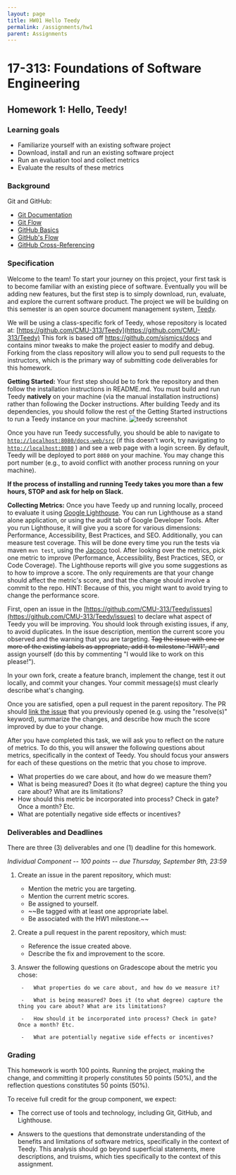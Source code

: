 ```yaml
---
layout: page
title: HW01 Hello Teedy
permalink: /assignments/hw1
parent: Assignments
---
```


# 17-313: Foundations of Software Engineering

## Homework 1: Hello, Teedy!

### Learning goals

-   Familiarize yourself with an existing software project
-   Download, install and run an existing software project
-   Run an evaluation tool and collect metrics
-   Evaluate the results of these metrics

### Background

Git and GitHub:

- [Git Documentation](https://git-scm.com/docs/gittutorial)
- [Git Flow](https://datasift.github.io/gitflow/IntroducingGitFlow.html)
- [GitHub Basics](https://guides.github.com/activities/hello-world/)
- [GitHub's Flow](https://guides.github.com/introduction/flow/)
- [GitHub Cross-Referencing](https://docs.github.com/en/github/writing-on-github/working-with-advanced-formatting/autolinked-references-and-urls#issues-and-pull-requests)

### Specification

Welcome to the team! To start your journey on this project, your first
task is to become familiar with an existing piece of software.
Eventually you will be adding new features, but the first step is to
simply download, run, evaluate, and explore the current software
product. The project we will be building on this semester is an open
source document management system, [Teedy](https://teedy.io/).

We will be using a class-specific fork of Teedy, whose repository is located at: [https://github.com/CMU-313/Teedy](https://github.com/CMU-313/Teedy)
This fork is based off https://github.com/sismics/docs and contains minor tweaks to make the project easier to modify and debug.
Forking from the class repository will  allow you to send pull requests to the instructors, which is the primary way of submitting code deliverables for this homework.

**Getting Started:**
Your first step should be to fork the repository and then follow the installation instructions in README.md.
You must build and run Teedy **natively** on your machine (via the manual installation instructions) rather than following the Docker instructions. After building Teedy and its dependencies, you should follow the rest of the Getting Started instructions to run a Teedy instance on your machine.
![teedy screenshot](https://cmu-313.github.io/assets/images/teedy.png)



Once you have run Teedy successfully, you should be able to navigate to [`http://localhost:8080/docs-web/src`](http://localhost:8080/docs-web/src) (if this doesn't work, try navigating to [`http://localhost:8080`](http://localhost:8080) ) and see a web page with a login screen.
By default, Teedy will be deployed to port `8080` on your machine.
You may change this port number (e.g., to avoid conflict with another process running on your machine).

**If the process of installing and running Teedy takes you more than a few hours, STOP and ask for help on Slack.**

**Collecting Metrics:**
Once you have Teedy up and running locally, proceed to evaluate it using [Google Lighthouse](https://developers.google.com/web/tools/lighthouse).
You can run Lighthouse as a stand alone application, or using the audit tab of Google Developer Tools.
After you run Lighthouse, it will give you a score for various dimensions: Performance, Accessibility, Best Practices, and SEO.
Additionally, you can measure test coverage.  This will be done every time you run the tests via maven `mvn test`, using the [Jacoco](https://www.eclemma.org/jacoco/) tool. 
After looking over the metrics, pick one metric to improve (Performance, Accessibility, Best Practices, SEO, or Code Coverage).
The Lighthouse reports will give you some suggestions as to how to improve a score.
The only requirements are that your change should affect the metric's score, and that the change should involve a commit to the repo.
HINT: Because of this, you might want to avoid trying to
change the performance score.

First, open an issue in the [https://github.com/CMU-313/Teedy/issues](https://github.com/CMU-313/Teedy/issues) to declare what aspect of Teedy you will be improving.
You should look through existing issues, if any, to avoid duplicates. 
In the issue description, mention the current score you observed and the warning that you are targeting.
~~Tag the issue with one or more of the existing labels as appropriate, add it to milestone "HW1", and~~ assign yourself (do this by commenting "I would like to work on this please!").

In your own fork, create a feature branch, implement the change, test it out locally, and commit your changes.
Your commit message(s) must clearly describe what's changing.

Once you are satisfied, open a pull request in the parent repository.
The PR should [link the issue](https://docs.github.com/en/issues/tracking-your-work-with-issues/linking-a-pull-request-to-an-issue) that you previously opened (e.g. using the "resolve(s)" keyword), summarize the changes, and describe how much the score improved by due to your change.

After you have completed this task, we will ask you to reflect on the nature of metrics.
To do this, you will answer the following questions about metrics, specifically in the context of Teedy.
You should focus your answers for each of these questions on the metric that you chose to improve.

- What properties do we care about, and how do we measure them?
- What is being measured? Does it (to what degree) capture the thing you care about? What are its limitations?
- How should this metric be incorporated into process? Check in gate? Once a month? Etc.
- What are potentially negative side effects or incentives?

### Deliverables and Deadlines

There are three (3) deliverables and one (1) deadline for this homework.

*Individual Component -- 100 points -- due Thursday, September 9th, 23:59*

1. Create an issue in the parent repository, which must:
	- Mention the metric you are targeting.
	- Mention the current metric scores.
	- Be assigned to yourself.
	- ~~Be tagged with at least one appropriate label.
	- Be associated with the HW1 milestone.~~

2. Create a pull request in the parent repository, which must:
	- Reference the issue created above.
	- Describe the fix and improvement to the score.

3. Answer the following questions on Gradescope about the metric you chose:

	    -   What properties do we care about, and how do we measure it?

	    -   What is being measured? Does it (to what degree) capture the thing you care about? What are its limitations?

	    -   How should it be incorporated into process? Check in gate? Once a month? Etc.

	    -   What are potentially negative side effects or incentives?

### Grading

This homework is worth 100 points. Running the project, making the
change, and committing it properly constitutes 50 points (50%), and the reflection questions constitutes 50 points (50%).

To receive full credit for the group component, we expect:

- The correct use of tools and technology, including Git, GitHub, and Lighthouse.

- Answers to the questions that demonstrate understanding of the benefits and limitations of software metrics, specifically in the context of Teedy. This analysis should go beyond superficial statements, mere descriptions, and truisms, which ties specifically to the context of this assignment.
